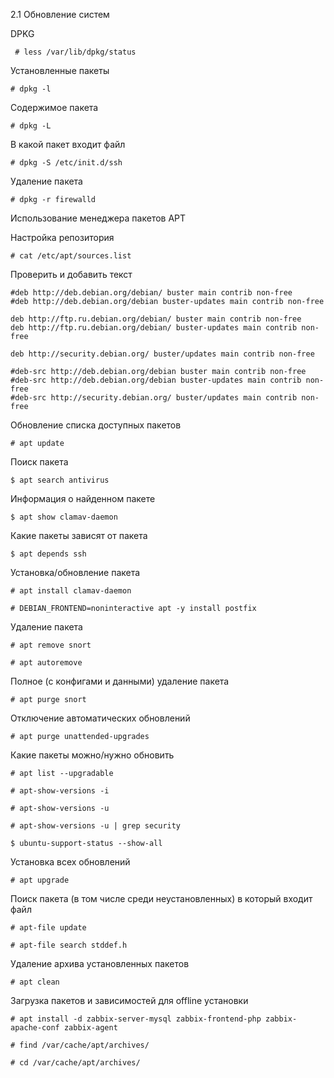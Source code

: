 2.1 Обновление систем

DPKG
```
 # less /var/lib/dpkg/status
```
Установленные пакеты
```
# dpkg -l 
```
Содержимое пакета
```
# dpkg -L 
```
В какой пакет входит файл
```
# dpkg -S /etc/init.d/ssh
```
Удаление пакета
```
# dpkg -r firewalld
```
Использование менеджера пакетов APT

Настройка репозитория
```
# cat /etc/apt/sources.list
```
Проверить и добавить текст
```
#deb http://deb.debian.org/debian/ buster main contrib non-free
#deb http://deb.debian.org/debian buster-updates main contrib non-free

deb http://ftp.ru.debian.org/debian/ buster main contrib non-free
deb http://ftp.ru.debian.org/debian/ buster-updates main contrib non-free

deb http://security.debian.org/ buster/updates main contrib non-free

#deb-src http://deb.debian.org/debian buster main contrib non-free
#deb-src http://deb.debian.org/debian buster-updates main contrib non-free
#deb-src http://security.debian.org/ buster/updates main contrib non-free
```
Обновление списка доступных пакетов
```
# apt update
```
Поиск пакета
```
$ apt search antivirus
```
Информация о найденном пакете
```
$ apt show clamav-daemon
```
Какие пакеты зависят от пакета
```
$ apt depends ssh
```
Установка/обновление пакета
```
# apt install clamav-daemon

# DEBIAN_FRONTEND=noninteractive apt -y install postfix
```
Удаление пакета
```
# apt remove snort

# apt autoremove
```
Полное (с конфигами и данными) удаление пакета
```
# apt purge snort
```
Отключение автоматических обновлений
```
# apt purge unattended-upgrades
```
Какие пакеты можно/нужно обновить
```
# apt list --upgradable

# apt-show-versions -i

# apt-show-versions -u

# apt-show-versions -u | grep security

$ ubuntu-support-status --show-all

```
Установка всех обновлений
```
# apt upgrade
```
Поиск пакета (в том числе среди неустановленных) в который входит файл
```
# apt-file update

# apt-file search stddef.h
```
Удаление архива установленных пакетов
```
# apt clean
```
Загрузка пакетов и зависимостей для offline установки
```
# apt install -d zabbix-server-mysql zabbix-frontend-php zabbix-apache-conf zabbix-agent

# find /var/cache/apt/archives/

# cd /var/cache/apt/archives/
```
